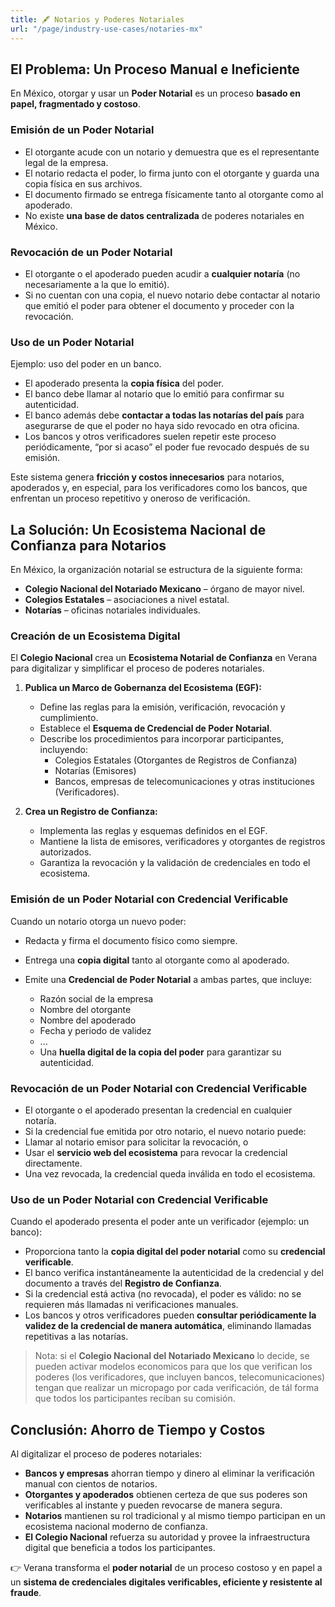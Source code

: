 ```yaml
---
title: 🖋️ Notarios y Poderes Notariales
url: "/page/industry-use-cases/notaries-mx"
---
```


## El Problema: Un Proceso Manual e Ineficiente

En México, otorgar y usar un **Poder Notarial** es un proceso **basado en papel, fragmentado y costoso**.

### Emisión de un Poder Notarial

- El otorgante acude con un notario y demuestra que es el representante legal de la empresa.
- El notario redacta el poder, lo firma junto con el otorgante y guarda una copia física en sus archivos.
- El documento firmado se entrega físicamente tanto al otorgante como al apoderado.
- No existe **una base de datos centralizada** de poderes notariales en México.

### Revocación de un Poder Notarial

- El otorgante o el apoderado pueden acudir a **cualquier notaría** (no necesariamente a la que lo emitió).
- Si no cuentan con una copia, el nuevo notario debe contactar al notario que emitió el poder para obtener el documento y proceder con la revocación.

### Uso de un Poder Notarial

Ejemplo: uso del poder en un banco.

- El apoderado presenta la **copia física** del poder.
- El banco debe llamar al notario que lo emitió para confirmar su autenticidad.
- El banco además debe **contactar a todas las notarías del país** para asegurarse de que el poder no haya sido revocado en otra oficina.
- Los bancos y otros verificadores suelen repetir este proceso periódicamente, “por si acaso” el poder fue revocado después de su emisión.

Este sistema genera **fricción y costos innecesarios** para notarios, apoderados y, en especial, para los verificadores como los bancos, que enfrentan un proceso repetitivo y oneroso de verificación.

## La Solución: Un Ecosistema Nacional de Confianza para Notarios

En México, la organización notarial se estructura de la siguiente forma:

- **Colegio Nacional del Notariado Mexicano** – órgano de mayor nivel.
- **Colegios Estatales** – asociaciones a nivel estatal.
- **Notarías** – oficinas notariales individuales.

### Creación de un Ecosistema Digital

El **Colegio Nacional** crea un **Ecosistema Notarial de Confianza** en Verana para digitalizar y simplificar el proceso de poderes notariales.  

1. **Publica un Marco de Gobernanza del Ecosistema (EGF):**  
   - Define las reglas para la emisión, verificación, revocación y cumplimiento.  
   - Establece el **Esquema de Credencial de Poder Notarial**.  
   - Describe los procedimientos para incorporar participantes, incluyendo:  
     - Colegios Estatales (Otorgantes de Registros de Confianza)  
     - Notarías (Emisores)  
     - Bancos, empresas de telecomunicaciones y otras instituciones (Verificadores).  

2. **Crea un Registro de Confianza:**  
   - Implementa las reglas y esquemas definidos en el EGF.  
   - Mantiene la lista de emisores, verificadores y otorgantes de registros autorizados.  
   - Garantiza la revocación y la validación de credenciales en todo el ecosistema.  

### Emisión de un Poder Notarial con Credencial Verificable

Cuando un notario otorga un nuevo poder:

- Redacta y firma el documento físico como siempre.
- Entrega una **copia digital** tanto al otorgante como al apoderado.
- Emite una **Credencial de Poder Notarial** a ambas partes, que incluye:

  - Razón social de la empresa
  - Nombre del otorgante
  - Nombre del apoderado
  - Fecha y periodo de validez
  - ...
  - Una **huella digital de la copia del poder** para garantizar su autenticidad.

### Revocación de un Poder Notarial con Credencial Verificable

- El otorgante o el apoderado presentan la credencial en cualquier notaría.
- Si la credencial fue emitida por otro notario, el nuevo notario puede:
- Llamar al notario emisor para solicitar la revocación, o
- Usar el **servicio web del ecosistema** para revocar la credencial directamente.
- Una vez revocada, la credencial queda inválida en todo el ecosistema.

### Uso de un Poder Notarial con Credencial Verificable

Cuando el apoderado presenta el poder ante un verificador (ejemplo: un banco):

- Proporciona tanto la **copia digital del poder notarial** como su **credencial verificable**.
- El banco verifica instantáneamente la autenticidad de la credencial y del documento a través del **Registro de Confianza**.
- Si la credencial está activa (no revocada), el poder es válido: no se requieren más llamadas ni verificaciones manuales.
- Los bancos y otros verificadores pueden **consultar periódicamente la validez de la credencial de manera automática**, eliminando llamadas repetitivas a las notarías.

> Nota: si el **Colegio Nacional del Notariado Mexicano** lo decide, se pueden activar modelos economicos para que los que verifican los poderes (los verificadores, que incluyen bancos, telecomunicaciones) tengan que realizar un micropago por cada verificación, de tál forma que todos los participantes reciban su comisión.

## Conclusión: Ahorro de Tiempo y Costos

Al digitalizar el proceso de poderes notariales:

- **Bancos y empresas** ahorran tiempo y dinero al eliminar la verificación manual con cientos de notarios.
- **Otorgantes y apoderados** obtienen certeza de que sus poderes son verificables al instante y pueden revocarse de manera segura.
- **Notarios** mantienen su rol tradicional y al mismo tiempo participan en un ecosistema nacional moderno de confianza.
- **El Colegio Nacional** refuerza su autoridad y provee la infraestructura digital que beneficia a todos los participantes.

👉 Verana transforma el **poder notarial** de un proceso costoso y en papel a un **sistema de credenciales digitales verificables, eficiente y resistente al fraude**.
